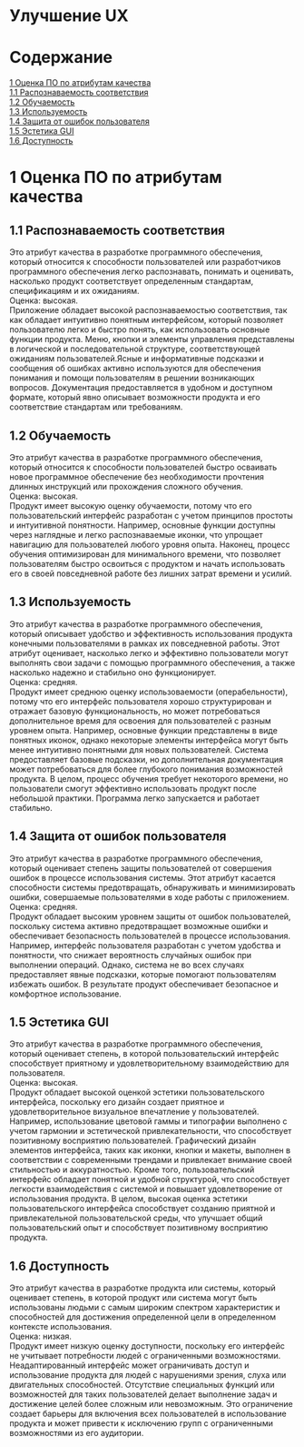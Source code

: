 # Улучшение UX

# Содержание

[1 Оценка ПО по атрибутам качества](#1-оценка-по-по-атрибутам-качества)<br> 
[1.1 Распознаваемость соответствия](#11-распознаваемость-соответствия)<br> 
[1.2 Обучаемость](#12-обучаемость)<br>
[1.3 Используемость](#13-используемость)<br>
[1.4 Защита от ошибок пользователя](#14-защита-от-ошибок-пользователя)<br>
[1.5 Эстетика GUI](#15-эстетика-gui)<br>
[1.6 Доступность](#16-доступность)<br>

# 1 Оценка ПО по атрибутам качества

## 1.1 Распознаваемость соответствия

Это атрибут качества в разработке программного обеспечения, который относится к способности пользователей или разработчиков программного обеспечения легко распознавать, понимать и оценивать, насколько продукт соответствует определенным стандартам, спецификациям и их ожиданиям.<br>
Оценка: высокая.<br>
Приложение обладает высокой распознаваемостью соответствия, так как обладает интуитивно понятным интерфейсом, который позволяет пользователю легко и быстро понять, как использовать основные функции продукта. Меню, кнопки и элементы управления представлены в логической и последовательной структуре, соответствующей ожиданиям пользователей.Ясные и информативные подсказки и сообщения об ошибках активно используются для обеспечения понимания и помощи пользователям в решении возникающих вопросов. Документация предоставляется в удобном и доступном формате, который явно описывает возможности продукта и его соответствие стандартам или требованиям.

## 1.2 Обучаемость

Это атрибут качества в разработке программного обеспечения, который относится к способности пользователей быстро осваивать новое программное обеспечение без необходимости прочтения длинных инструкций или прохождения сложного обучения.<br>
Оценка: высокая.<br>
Продукт имеет высокую оценку обучаемости, потому что его пользовательский интерфейс разработан с учетом принципов простоты и интуитивной понятности. Например, основные функции доступны через наглядные и легко распознаваемые иконки, что упрощает навигацию для пользователей любого уровня опыта. Наконец, процесс обучения оптимизирован для минимального времени, что позволяет пользователям быстро освоиться с продуктом и начать использовать его в своей повседневной работе без лишних затрат времени и усилий.

## 1.3 Используемость

Это атрибут качества в разработке программного обеспечения, который описывает удобство и эффективность использования продукта конечными пользователями в рамках их повседневной работы. Этот атрибут оценивает, насколько легко и эффективно пользователи могут выполнять свои задачи с помощью программного обеспечения, а также насколько надежно и стабильно оно функционирует.<br>
Оценка: средняя.<br>
Продукт имеет среднюю оценку использоваемости (операбельности), потому что его интерфейс пользователя хорошо структурирован и отражает базовую функциональность, но может потребоваться дополнительное время для освоения для пользователей с разным уровнем опыта. Например, основные функции представлены в виде понятных иконок, однако некоторые элементы интерфейса могут быть менее интуитивно понятными для новых пользователей. Система предоставляет базовые подсказки, но дополнительная документация может потребоваться для более глубокого понимания возможностей продукта. В целом, процесс обучения требует некоторого времени, но пользователи смогут эффективно использовать продукт после небольшой практики. Программа легко запускается и работает стабильно.

## 1.4 Защита от ошибок пользователя

Это атрибут качества в разработке программного обеспечения, который оценивает степень защиты пользователей от совершения ошибок в процессе использования системы. Этот атрибут касается способности системы предотвращать, обнаруживать и минимизировать ошибки, совершаемые пользователями в ходе работы с приложением.<br>
Оценка: средняя.<br>
Продукт обладает высоким уровнем защиты от ошибок пользователей, поскольку система активно предотвращает возможные ошибки и обеспечивает безопасность пользователей в процессе использования. Например, интерфейс пользователя разработан с учетом удобства и понятности, что снижает вероятность случайных ошибок при выполнении операций. Однако, система не во всех случаях предоставляет явные подсказки, которые помогают пользователям избежать ошибок. В результате продукт обеспечивает безопасное и комфортное использование.

## 1.5 Эстетика GUI

Это атрибут качества в разработке программного обеспечения, который оценивает степень, в которой пользовательский интерфейс способствует приятному и удовлетворительному взаимодействию для пользователя.<br>
Оценка: высокая.<br>
Продукт обладает высокой оценкой эстетики пользовательского интерфейса, поскольку его дизайн создает приятное и удовлетворительное визуальное впечатление у пользователей. Например, использование цветовой гаммы и типографии выполнено с учетом гармонии и эстетической привлекательности, что способствует позитивному восприятию пользователей. Графический дизайн элементов интерфейса, таких как иконки, кнопки и макеты, выполнен в соответствии с современными трендами и привлекает внимание своей стильностью и аккуратностью. Кроме того, пользовательский интерфейс обладает понятной и удобной структурой, что способствует легкости взаимодействия с системой и повышает удовлетворение от использования продукта. В целом, высокая оценка эстетики пользовательского интерфейса способствует созданию приятной и привлекательной пользовательской среды, что улучшает общий пользовательский опыт и способствует позитивному восприятию продукта.

## 1.6 Доступность

Это атрибут качества в разработке продукта или системы, который оценивает степень, в которой продукт или система могут быть использованы людьми с самым широким спектром характеристик и способностей для достижения определенной цели в определенном контексте использования.<br>
Оценка: низкая.<br>
Продукт имеет низкую оценку доступности, поскольку его интерфейс не учитывает потребности людей с ограниченными возможностями. Неадаптированный интерфейс может ограничивать доступ и использование продукта для людей с нарушениями зрения, слуха или двигательных способностей. Отсутствие специальных функций или возможностей для таких пользователей делает выполнение задач и достижение целей более сложным или невозможным. Это ограничение создает барьеры для включения всех пользователей в использование продукта и может привести к исключению групп с ограниченными возможностями из его аудитории.
